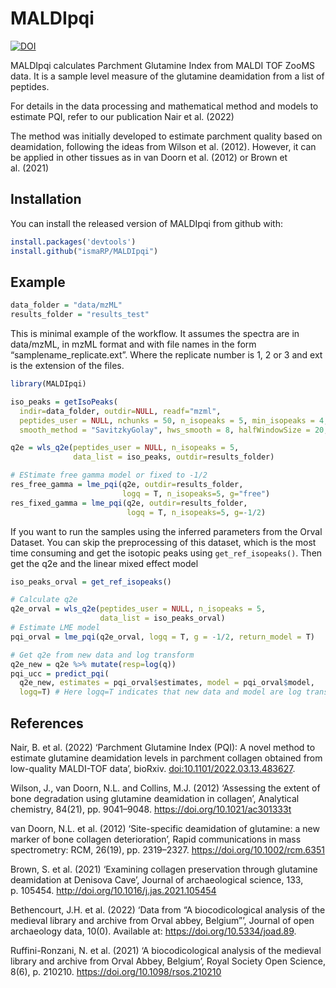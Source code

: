 
<!-- README.md is generated from README.Rmd. Please edit that file -->

# MALDIpqi

<!-- badges: start -->

[![DOI](https://zenodo.org/badge/436219305.svg)](https://zenodo.org/badge/latestdoi/436219305)
<!-- badges: end -->

MALDIpqi calculates Parchment Glutamine Index from MALDI TOF ZooMS data.
It is a sample level measure of the glutamine deamidation from a list of
peptides.

For details in the data processing and mathematical method and models to
estimate PQI, refer to our publication Nair et al. (2022)

The method was initially developed to estimate parchment quality based
on deamidation, following the ideas from Wilson et al. (2012). However,
it can be applied in other tissues as in van Doorn et al. (2012) or
Brown et al. (2021)

## Installation

You can install the released version of MALDIpqi from github with:

``` r
install.packages('devtools')
install.github("ismaRP/MALDIpqi")
```

## Example

``` r
data_folder = "data/mzML"
results_folder = "results_test"
```

This is minimal example of the workflow. It assumes the spectra are in
data/mzML, in mzML format and with file names in the form
“samplename_replicate.ext”. Where the replicate number is 1, 2 or 3 and
ext is the extension of the files.

``` r
library(MALDIpqi)

iso_peaks = getIsoPeaks(
  indir=data_folder, outdir=NULL, readf="mzml",
  peptides_user = NULL, nchunks = 50, n_isopeaks = 5, min_isopeaks = 4,
  smooth_method = "SavitzkyGolay", hws_smooth = 8, halfWindowSize = 20, SNR = 1.5)

q2e = wls_q2e(peptides_user = NULL, n_isopeaks = 5,
              data_list = iso_peaks, outdir=results_folder)

# EStimate free gamma model or fixed to -1/2
res_free_gamma = lme_pqi(q2e, outdir=results_folder,
                         logq = T, n_isopeaks=5, g="free")
res_fixed_gamma = lme_pqi(q2e, outdir=results_folder,
                          logq = T, n_isopeaks=5, g=-1/2)
```

If you want to run the samples using the inferred parameters from the
Orval Dataset. You can skip the preprocessing of this dataset, which is
the most time consuming and get the isotopic peaks using
`get_ref_isopeaks()`. Then get the q2e and the linear mixed effect model

``` r
iso_peaks_orval = get_ref_isopeaks()

# Calculate q2e
q2e_orval = wls_q2e(peptides_user = NULL, n_isopeaks = 5,
                    data_list = iso_peaks_orval)
# Estimate LME model
pqi_orval = lme_pqi(q2e_orval, logq = T, g = -1/2, return_model = T)

# Get q2e from new data and log transform
q2e_new = q2e %>% mutate(resp=log(q))
pqi_ucc = predict_pqi(
  q2e_new, estimates = pqi_orval$estimates, model = pqi_orval$model,
  logq=T) # Here logq=T indicates that new data and model are log transformed
```

## References

Nair, B. et al. (2022) ‘Parchment Glutamine Index (PQI): A novel method
to estimate glutamine deamidation levels in parchment collagen obtained
from low-quality MALDI-TOF data’, bioRxiv.
<doi:10.1101/2022.03.13.483627>.

Wilson, J., van Doorn, N.L. and Collins, M.J. (2012) ‘Assessing the
extent of bone degradation using glutamine deamidation in collagen’,
Analytical chemistry, 84(21), pp. 9041–9048.
<https://doi.org/10.1021/ac301333t>

van Doorn, N.L. et al. (2012) ‘Site-specific deamidation of glutamine: a
new marker of bone collagen deterioration’, Rapid communications in mass
spectrometry: RCM, 26(19), pp. 2319–2327.
<https://doi.org/10.1002/rcm.6351>

Brown, S. et al. (2021) ‘Examining collagen preservation through
glutamine deamidation at Denisova Cave’, Journal of archaeological
science, 133, p. 105454. <http://doi.org/10.1016/j.jas.2021.105454>

Bethencourt, J.H. et al. (2022) ‘Data from “A biocodicological analysis
of the medieval library and archive from Orval abbey, Belgium”’, Journal
of open archaeology data, 10(0). Available at:
<https://doi.org/10.5334/joad.89>.

Ruffini-Ronzani, N. et al. (2021) ‘A biocodicological analysis of the
medieval library and archive from Orval Abbey, Belgium’, Royal Society
Open Science, 8(6), p. 210210. <https://doi.org/10.1098/rsos.210210>
